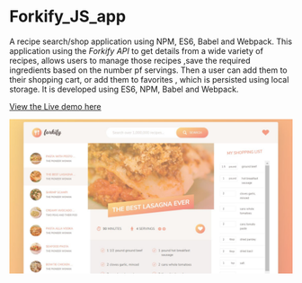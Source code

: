 # Forkify_JS_app
A recipe search/shop application using NPM, ES6, Babel and Webpack.
This application using the *Forkify API* to get details from a wide variety of recipes, allows users to manage those recipes ,save the required ingredients based on the number pf servings. Then a user can add them to their shopping cart, or add them to favorites , which is persisted using local storage. 
It is developed using ES6, NPM, Babel and Webpack.

[View the Live demo here](happy-wilson-9b5fb2.netlify.app/)


![](app_img.JPG)
